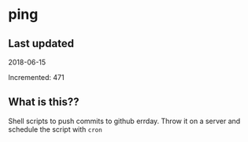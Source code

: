 # ping

## Last updated
2018-06-15

Incremented: 471

## What is this??
Shell scripts to push commits to github errday. Throw it on a server and schedule the script with `cron`
